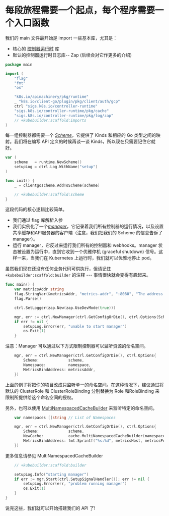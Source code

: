 # 每段旅程需要一个起点，每个程序需要一个入口函数

我们的 main 文件最开始是 import 一些基本库，尤其是：

- 核心的 [控制器运行时](https://godoc.org/sigs.k8s.io/controller-runtime) 库
- 默认的控制器运行时日志库-- Zap (后续会对它作更多的介绍)

```go
package main

import (
    "flag"
    "fmt"
    "os"

    "k8s.io/apimachinery/pkg/runtime"
    _ "k8s.io/client-go/plugin/pkg/client/auth/gcp"
    ctrl "sigs.k8s.io/controller-runtime"
    "sigs.k8s.io/controller-runtime/pkg/cache"
    "sigs.k8s.io/controller-runtime/pkg/log/zap"
    // +kubebuilder:scaffold:imports
)
```

每一组控制器都需要一个 [*Scheme*](https://book.kubebuilder.io/cronjob-tutorial/gvks.html#err-but-whats-that-scheme-thing)，它提供了 Kinds 和相应的 Go 类型之间的映射。我们将在编写 API 定义的时候再谈一谈 Kinds，所以现在只需要记住它就好。

```go
var (
    scheme   = runtime.NewScheme()
    setupLog = ctrl.Log.WithName("setup")
)

func init() {
	_ = clientgoscheme.AddToScheme(scheme)

	// +kubebuilder:scaffold:scheme
}
```

这段代码的核心逻辑比较简单。

- 我们通过 flag 库解析入参
- 我们实例化了一个[*manager*](https://godoc.org/sigs.k8s.io/controller-runtime/pkg/manager#Manager)，它记录着我们所有控制器的运行情况，以及设置共享缓存和API服务器的客户端（注意，我们把我们的 Scheme 的信息告诉了 manager）。
- 运行 manager，它反过来运行我们所有的控制器和 webhooks。manager 状态被设置为运行中，直到它收到一个优雅停机 (graceful shutdown) 信号。这样一来，当我们在 Kubernetes 上运行时，我们就可以优雅地停止 pod。

虽然我们现在还没有任何业务代码可供执行，但请记住 `+kubebuilder:scaffold:builder` 的注释 --- 事情很快就会变得有趣起来。

```go
func main() {
    var metricsAddr string
    flag.StringVar(&metricsAddr, "metrics-addr", ":8080", "The address the metric endpoint binds to.")
    flag.Parse()

    ctrl.SetLogger(zap.New(zap.UseDevMode(true)))

    mgr, err := ctrl.NewManager(ctrl.GetConfigOrDie(), ctrl.Options{Scheme: scheme, MetricsBindAddress: metricsAddr})
    if err != nil {
        setupLog.Error(err, "unable to start manager")
        os.Exit(1)
    }
```

注意：Manager 可以通过以下方式限制控制器可以监听资源的命名空间。

```go
    mgr, err = ctrl.NewManager(ctrl.GetConfigOrDie(), ctrl.Options{
        Scheme:             scheme,
        Namespace:          namespace,
        MetricsBindAddress: metricsAddr,
    })
```

上面的例子将把你的项目改成只监听单一的命名空间。在这种情况下，建议通过将默认的 ClusterRole 和 ClusterRoleBinding 分别替换为 Role 和RoleBinding 来限制所提供给这个命名空间的授权。

另外，也可以使用 [MultiNamespacedCacheBuilder](https://godoc.org/github.com/kubernetes-sigs/controller-runtime/pkg/cache#MultiNamespacedCacheBuilder) 来监听特定的命名空间。

```go
    var namespaces []string // List of Namespaces

    mgr, err = ctrl.NewManager(ctrl.GetConfigOrDie(), ctrl.Options{
        Scheme:             scheme,
        NewCache:           cache.MultiNamespacedCacheBuilder(namespaces),
        MetricsBindAddress: fmt.Sprintf("%s:%d", metricsHost, metricsPort),
    })
```

更多信息请参见 MultiNamespacedCacheBuilder

```go
    // +kubebuilder:scaffold:builder

    setupLog.Info("starting manager")
    if err := mgr.Start(ctrl.SetupSignalHandler()); err != nil {
        setupLog.Error(err, "problem running manager")
        os.Exit(1)
    }
}
```

说完这些，我们就可以开始搭建我们的 API 了!
